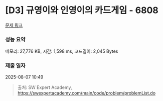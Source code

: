 # [D3] 규영이와 인영이의 카드게임 - 6808 

[문제 링크](https://swexpertacademy.com/main/code/problem/problemDetail.do?contestProbId=AWgv9va6HnkDFAW0) 

### 성능 요약

메모리: 27,776 KB, 시간: 1,598 ms, 코드길이: 2,045 Bytes

### 제출 일자

2025-08-07 10:49



> 출처: SW Expert Academy, https://swexpertacademy.com/main/code/problem/problemList.do